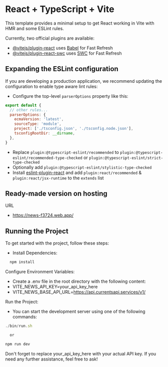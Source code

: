 # React + TypeScript + Vite

This template provides a minimal setup to get React working in Vite with HMR and some ESLint rules.

Currently, two official plugins are available:

- [@vitejs/plugin-react](https://github.com/vitejs/vite-plugin-react/blob/main/packages/plugin-react/README.md) uses [Babel](https://babeljs.io/) for Fast Refresh
- [@vitejs/plugin-react-swc](https://github.com/vitejs/vite-plugin-react-swc) uses [SWC](https://swc.rs/) for Fast Refresh

## Expanding the ESLint configuration

If you are developing a production application, we recommend updating the configuration to enable type aware lint rules:

- Configure the top-level `parserOptions` property like this:

```js
export default {
  // other rules...
  parserOptions: {
    ecmaVersion: 'latest',
    sourceType: 'module',
    project: ['./tsconfig.json', './tsconfig.node.json'],
    tsconfigRootDir: __dirname,
  },
}
```

- Replace `plugin:@typescript-eslint/recommended` to `plugin:@typescript-eslint/recommended-type-checked` or `plugin:@typescript-eslint/strict-type-checked`
- Optionally add `plugin:@typescript-eslint/stylistic-type-checked`
- Install [eslint-plugin-react](https://github.com/jsx-eslint/eslint-plugin-react) and add `plugin:react/recommended` & `plugin:react/jsx-runtime` to the `extends` list

## Ready-made version on hosting

URL
- https://news-f3724.web.app/

## Running the Project

To get started with the project, follow these steps:

- Install Dependencies:

```js
  npm install
```


Configure Environment Variables:
- Create a .env file in the root directory with the following content:
- VITE_NEWS_API_KEY=your_api_key_here
- VITE_NEWS_BASE_API_URL=https://api.currentsapi.services/v1/


Run the Project:
- You can start the development server using one of the following commands:

```js
./bin/run.sh

  or

npm run dev
```
Don't forget to replace your_api_key_here with your actual API key. If you need any further assistance, feel free to ask!
